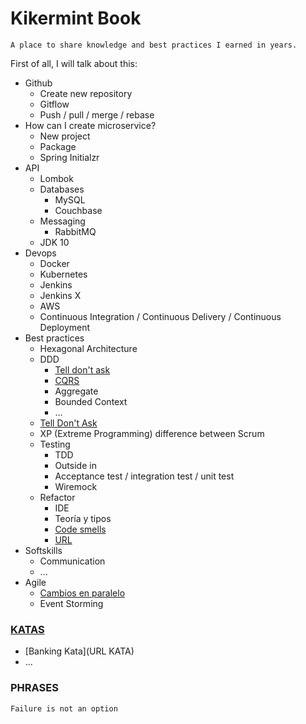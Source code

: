# Kikermint Book

`A place to share knowledge and best practices I earned in years.`

First of all, I will talk about this: 

- Github
    - Create new repository
    - Gitflow
    - Push / pull / merge / rebase
- How can I create microservice?
    - New project
    - Package 
    - Spring Initialzr
- API
    - Lombok
    - Databases 
        - MySQL
        - Couchbase
    - Messaging
        - RabbitMQ
    - JDK 10
- Devops
    - Docker
    - Kubernetes
    - Jenkins
    - Jenkins X
    - AWS
    - Continuous Integration / Continuous Delivery / Continuous Deployment
- Best practices
    - Hexagonal Architecture
    - DDD
        - [Tell don't ask](https://martinfowler.com/bliki/TellDontAsk.html)
        - [CQRS](https://martinfowler.com/bliki/CQRS.html)
        - Aggregate
        - Bounded Context
        - ...
    - [Tell Don't Ask](https://martinfowler.com/bliki/TellDontAsk.html)
    - XP (Extreme Programming) difference between Scrum
    - Testing
        - TDD
        - Outside in
        - Acceptance test / integration test / unit test
        - Wiremock
    - Refactor
        - IDE
        - Teoría y tipos
        - [Code smells](https://joind.in/event/software-crafters-barcelona-2018/calisthenics---smells---solid---cohesion--cupling-connecting-the-dots) 
        - [URL](https://joind.in/event/software-crafters-barcelona-2018/communication-antipatterns-and-where-to-find-them) 
- Softskills
    - Communication
    - ...    
- Agile 
    - [Cambios en paralelo](https://joind.in/event/software-crafters-barcelona-2018/cambios-en-paralelo-cambios-grandes-pasos-pequeos-workshop) 
    - Event Storming
  
### [KATAS](http://kata-log.rocks/)
- [Banking Kata](URL KATA)
- ...


### PHRASES
```
Failure is not an option
```